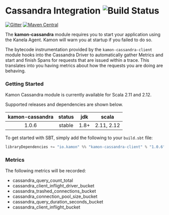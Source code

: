 Cassandra Integration   ![Build Status](https://travis-ci.org/kamon-io/kamon-cassandra.svg?branch=master)
==========================

[![Gitter](https://badges.gitter.im/Join%20Chat.svg)](https://gitter.im/kamon-io/Kamon?utm_source=badge&utm_medium=badge&utm_campaign=pr-badge&utm_content=badge)
[![Maven Central](https://maven-badges.herokuapp.com/maven-central/io.kamon/kamon-cassandra_2.12/badge.svg)](https://maven-badges.herokuapp.com/maven-central/io.kamon/kamon-cassandra_2.12)


The <b>kamon-cassandra</b> module requires you to start your application using the Kanela Agent. Kamon will warn you
at startup if you failed to do so.

The bytecode instrumentation provided by the `kamon-cassandra-client` module hooks into the Cassandra Driver to automatically
gather Metrics and start and finish Spans for requests that are issued within a trace. This translates into you having metrics about how
the requests you are doing are behaving.

### Getting Started

Kamon Cassandra module is currently available for Scala 2.11 and 2.12.

Supported releases and dependencies are shown below.

| kamon-cassandra  | status | jdk  | scala            
|:------:|:------:|:----:|------------------
|  1.0.6 | stable | 1.8+ | 2.11, 2.12  

To get started with SBT, simply add the following to your `build.sbt`
file:

```scala
libraryDependencies += "io.kamon" %% "kamon-cassandra-client" % "1.0.6"
```

### Metrics ###

The following metrics will be recorded:

- cassandra_query_count_total
- cassandra_client_inflight_driver_bucket
- cassandra_trashed_connections_bucket
- cassandra_connection_pool_size_bucket
- cassandra_query_duration_seconds_bucket
- cassandra_client_inflight_bucket

